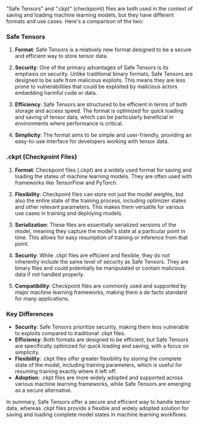 "Safe Tensors" and ".ckpt" (checkpoint) files are both used in the context of saving and loading machine learning models, but they have different formats and use cases. Here's a comparison of the two:

### Safe Tensors

1. **Format**: Safe Tensors is a relatively new format designed to be a secure and efficient way to store tensor data.
2. **Security**: One of the primary advantages of Safe Tensors is its emphasis on security. Unlike traditional binary formats, Safe Tensors are designed to be safe from malicious exploits. This means they are less prone to vulnerabilities that could be exploited by malicious actors embedding harmful code or data.

3. **Efficiency**: Safe Tensors are structured to be efficient in terms of both storage and access speed. The format is optimized for quick loading and saving of tensor data, which can be particularly beneficial in environments where performance is critical.

4. **Simplicity**: The format aims to be simple and user-friendly, providing an easy-to-use interface for developers working with tensor data.

### .ckpt (Checkpoint Files)

1. **Format**: Checkpoint files (.ckpt) are a widely used format for saving and loading the states of machine learning models. They are often used with frameworks like TensorFlow and PyTorch.

2. **Flexibility**: Checkpoint files can store not just the model weights, but also the entire state of the training process, including optimizer states and other relevant parameters. This makes them versatile for various use cases in training and deploying models.

3. **Serialization**: These files are essentially serialized versions of the model, meaning they capture the model's state at a particular point in time. This allows for easy resumption of training or inference from that point.

4. **Security**: While .ckpt files are efficient and flexible, they do not inherently include the same level of security as Safe Tensors. They are binary files and could potentially be manipulated or contain malicious data if not handled properly.

5. **Compatibility**: Checkpoint files are commonly used and supported by major machine learning frameworks, making them a de facto standard for many applications.

### Key Differences

- **Security**: Safe Tensors prioritize security, making them less vulnerable to exploits compared to traditional .ckpt files.
- **Efficiency**: Both formats are designed to be efficient, but Safe Tensors are specifically optimized for quick loading and saving, with a focus on simplicity.
- **Flexibility**: .ckpt files offer greater flexibility by storing the complete state of the model, including training parameters, which is useful for resuming training exactly where it left off.
- **Adoption**: .ckpt files are more widely adopted and supported across various machine learning frameworks, while Safe Tensors are emerging as a secure alternative.

In summary, Safe Tensors offer a secure and efficient way to handle tensor data, whereas .ckpt files provide a flexible and widely adopted solution for saving and loading complete model states in machine learning workflows.
